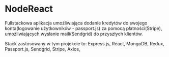 # NodeReact

Fullstackowa aplikacja umożliwiająca dodanie kredytów do swojego konta(logowanie użytkowników - passport.js) 
za pomocą płatności(Stripe), umożliwiających wysłanie maili(Sendgrid) do przyszłych klientów.

Stack zastosowany w tym projekcie to: Express.js, React, MongoDB, Redux, Passport.js, Sendgrid, Stripe, Axios,

